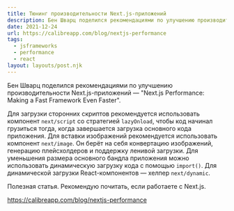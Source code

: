```yaml
---
title: Тюнинг производительности Next.js-приложений
description: Бен Шварц поделился рекомендациями по улучшению производительности Next.js-приложений
date: 2021-12-24
url: https://calibreapp.com/blog/nextjs-performance
tags:
  - jsframeworks 
  - performance 
  - react
layout: layouts/post.njk
---
```

Бен Шварц поделился рекомендациями по улучшению производительности Next.js-приложений — "Next.js Performance: Making a Fast Framework Even Faster".

Для загрузки сторонних скриптов рекомендуется использовать компонент `next/script` со стратегией `lazyOnload`, чтобы код начинал грузиться тогда, когда завершается загрузка основного кода приложения. Для вставки изображений рекомендуется использовать компонент `next/image`. Он берёт на себя конвертацию изображений, генерацию плейсхолдеров и поддержку ленивой загрузки. Для уменьшения размера основного бандла приложения можно использовать динамическую загрузку кода с помощью `import()`. Для динамической загрузки React-компонентов — хелпер `next/dynamic`.

Полезная статья. Рекомендую почитать, если работаете с Next.js.

https://calibreapp.com/blog/nextjs-performance
